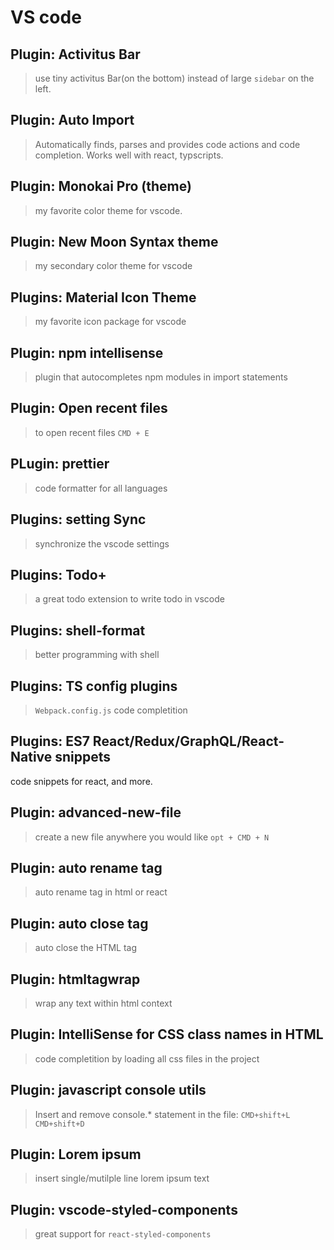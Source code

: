 # VS code

## Plugin: Activitus Bar

> use tiny activitus Bar(on the bottom) instead of large `sidebar` on the left.

## Plugin: Auto Import

> Automatically finds, parses and provides code actions and code completion. Works well with react, typscripts.

## Plugin: Monokai Pro (theme)

> my favorite color theme for vscode.

## Plugin: New Moon Syntax theme

> my secondary color theme for vscode

## Plugins: Material Icon Theme

> my favorite icon package for vscode

## Plugin: npm intellisense

> plugin that autocompletes npm modules in import statements

## Plugin: Open recent files

> to open recent files `CMD + E`

## PLugin: prettier

> code formatter for all languages

## Plugins: setting Sync

> synchronize the vscode settings

## Plugins: Todo+

> a great todo extension to write todo in vscode

## Plugins: shell-format

> better programming with shell

## Plugins: TS config plugins

> `Webpack.config.js` code completition

## Plugins: ES7 React/Redux/GraphQL/React-Native snippets

code snippets for react, and more.

## Plugin: advanced-new-file

> create a new file anywhere you would like `opt + CMD + N`

## Plugin: auto rename tag

> auto rename tag in html or react

## Plugin: auto close tag

> auto close the HTML tag

## Plugin: htmltagwrap

> wrap any text within html context

## Plugin: IntelliSense for CSS class names in HTML

> code completition by loading all css files in the project

## Plugin: javascript console utils

> Insert and remove console.\* statement in the file:
> `CMD+shift+L` `CMD+shift+D`

## Plugin: Lorem ipsum

> insert single/mutilple line lorem ipsum text

## Plugin: vscode-styled-components

> great support for `react-styled-components`
